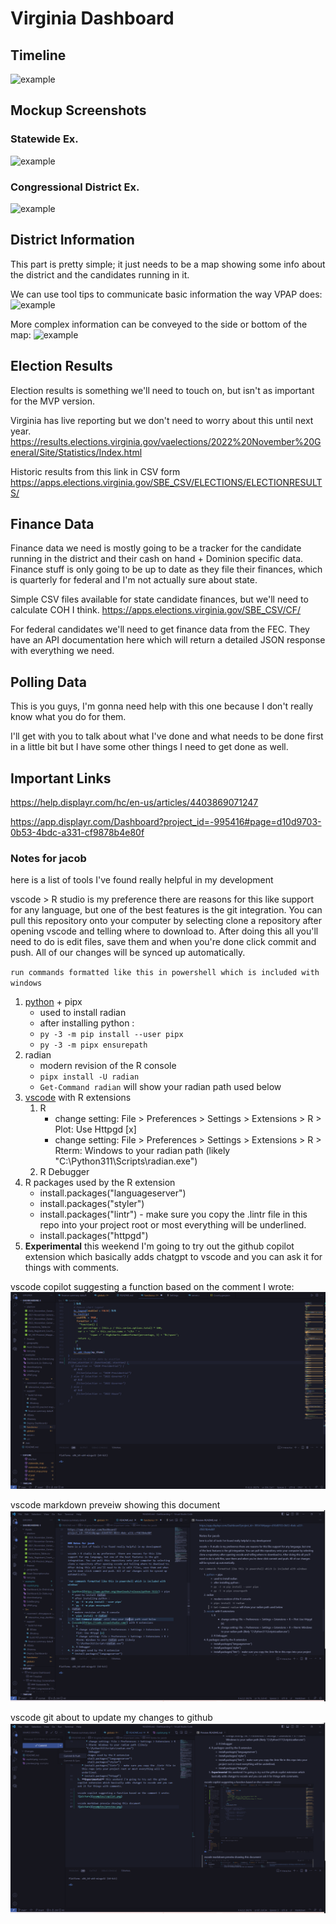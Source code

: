 # Virginia Dashboard
## Timeline
![example](/examples/download.png)

## Mockup Screenshots
### Statewide Ex. 
![example](/examples/Dashboard_Ex-State.svg)

### Congressional District Ex.
![example](/examples/Dashboard_Ex-District.svg)

## District Information

This part is pretty simple; it just needs to be a map showing some info about the district and the candidates running in it.

We can use tool tips to communicate basic information the way VPAP does:
![example](/examples/VPAP.png)

More complex information can be conveyed to the side or bottom of the map:
![example](/examples/SideBar.png)

## Election Results

Election results is something we'll need to touch on, but isn't as important for the MVP version.

Virginia has live reporting but we don't need to worry about this until next year.
https://results.elections.virginia.gov/vaelections/2022%20November%20General/Site/Statistics/Index.html

Historic results from this link in CSV form
https://apps.elections.virginia.gov/SBE_CSV/ELECTIONS/ELECTIONRESULTS/

## Finance Data

Finance data we need is mostly going to be a tracker for the candidate running in the district and their cash on hand + Dominion specific data. 
Finance stuff is only going to be up to date as they file their finances, which is quarterly for federal and I'm not actually sure about state.

Simple CSV files available for state candidate finances, but we'll need to calculate COH I think.
https://apps.elections.virginia.gov/SBE_CSV/CF/

For federal candidates we'll need to get finance data from the FEC.
They have an API documentation here which will return a detailed JSON response with everything we need.

## Polling Data

This is you guys, I'm gonna need help with this one because I don't really know what you do for them.

I'll get with you to talk about what I've done and what needs to be done first in a little bit but I have some other things I need to get done as well.

## Important Links 
https://help.displayr.com/hc/en-us/articles/4403869071247

https://app.displayr.com/Dashboard?project_id=-995416#page=d10d9703-0b53-4bdc-a331-cf9878b4e80f


### Notes for jacob
here is a list of tools I've found really helpful in my development

vscode > R studio is my preference  there are reasons for this like support for any language, but one of the best features is the git integration. You can pull this repository onto your computer by selecting clone a repository after opening vscode and telling where to download to. After doing this all you'll need to do is edit files, save them and when you're done click commit and push. All of our changes will be synced up automatically.

`run commands formatted like this in powershell which is included with windows`

1. [python](https://www.python.org/downloads/release/python-3112/) + pipx
   * used to install radian
   * after installing python :
   * `py -3 -m pip install --user pipx`
   * `py -3 -m pipx ensurepath`
2. radian
   * modern revision of the R console
   * `pipx install -U radian`
   * `Get-Command radian` will show your radian path used below
3. [vscode](https://code.visualstudio.com/) with R extensions 
   1. R
      * change setting: File > Preferences > Settings > Extensions > R > Plot: Use Httpgd [x]
      * change setting: File > Preferences > Settings > Extensions > R > Rterm: Windows to your radian path (likely "C:\Python311\Scripts\radian.exe")
   2. R Debugger
4. R packages used by the R extension
   * install.packages("languageserver")
   * install.packages("styler")
   * install.packages("lintr") - make sure you copy the .lintr file in this repo into your project root or most everything will be underlined.
   * install.packages("httpgd")
5. **Experimental** this weekend I'm going to try out the github copilot extension which basically adds chatgpt to vscode and you can ask it for things with comments.

vscode copilot suggesting a function based on the comment I wrote:
![picture](/examples/copilot.png)

vscode markdown preveiw showing this document
![picture](/examples/preview.png) 

vscode git about to update my changes to github
![picture](/examples/git.png)